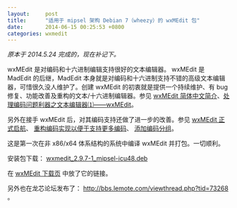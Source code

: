 ```yaml
---
layout:     post
title:      "适用于 mipsel 架构 Debian 7（wheezy）的 wxMEdit 包"
date:       2014-06-15 00:25:53 +0800
categories: wxmedit
---
```

*原本于 2014.5.24 完成的，现在补记下。*

wxMEdit 是对编码和十六进制编辑支持很好的文本编辑器。
wxMEdit 是 MadEdit 的后继，MadEdit 本身就是对编码和十六进制支持不错的高级文本编辑器，可惜很久没人维护了。创建 wxMEdit 的初衷就是提供一个持续维护、有 bug 修复、功能改善及重构的文本/十六进制编辑器。参见 [wxMEdit 简体中文简介](https://wxmedit.github.io/zh_CN/)、[处理编码问题利器之文本编辑器⑴——wxMEdit](/encoding/2013/03/30/wxmedit-deal-encoding.html)。
 
另外在接手 wxMEdit 后，对其编码支持还做了进一步的改善。参见 
[wxMEdit 正式启航](/wxmedit/2013/05/13/wxmedit-set-sail.html)、
[重构编码实现以便于支持更多编码](https://github.com/hltj/wxMEdit/issues/14)、
[添加编码分组](https://github.com/hltj/wxMEdit/issues/64)。
 
这是第一次在非 x86/x64 体系结构的系统中编译 wxMEdit 并打包。一切顺利。

安装包下载：
[wxmedit_2.9.7-1_mipsel-icu48.deb](http://downloads.sourceforge.net/project/wxmedit/2.9.7/wxmedit_2.9.7-1_mipsel-icu48.deb)

在 [wxMEdit 下载页](https://wxmedit.github.io/zh_CN/downloads.html) 中放了它的链接。
 
另外也在龙芯论坛发布了：
http://bbs.lemote.com/viewthread.php?tid=73268 。
